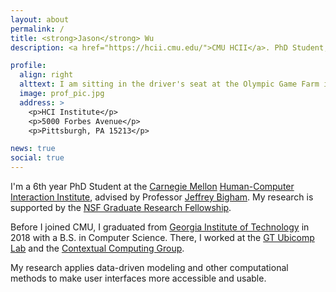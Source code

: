 ```yaml
---
layout: about
permalink: /
title: <strong>Jason</strong> Wu
description: <a href="https://hcii.cmu.edu/">CMU HCII</a>. PhD Student, Human-Computer Interaction

profile:
  align: right
  alttext: I am sitting in the driver's seat at the Olympic Game Farm in Seqium, Washington. Outside the window is a bison looking at the camera.
  image: prof_pic.jpg
  address: >
    <p>HCI Institute</p>
    <p>5000 Forbes Avenue</p>
    <p>Pittsburgh, PA 15213</p>

news: true
social: true
---
```


I'm a 6th year PhD Student at the [Carnegie Mellon](https://www.cmu.edu/) [Human-Computer Interaction Institute](https://hcii.cmu.edu/), advised by Professor [Jeffrey Bigham](http://jeffreybigham.com). My research is supported by the [NSF Graduate Research Fellowship](https://www.nsfgrfp.org/).

Before I joined CMU, I graduated from [Georgia Institute of Technology](https://gatech.edu/) in 2018 with a B.S. in Computer Science. There, I worked at the [GT Ubicomp Lab](http://ubicomp.cc.gatech.edu/) and the [Contextual Computing Group](https://research.cc.gatech.edu/ccg/).

My research applies data-driven modeling and other computational methods to make user interfaces more accessible and usable.
